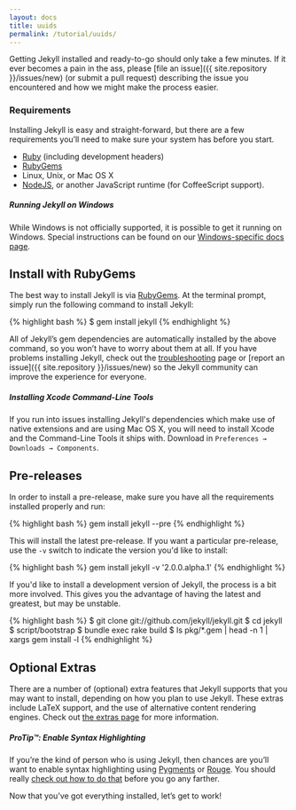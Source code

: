 ```yaml
---
layout: docs
title: uuids
permalink: /tutorial/uuids/
---
```


Getting Jekyll installed and ready-to-go should only take a few minutes. If it
ever becomes a pain in the ass, please [file an
issue]({{ site.repository }}/issues/new) (or submit a pull request)
describing the issue you encountered and how we might make the process easier.

### Requirements

Installing Jekyll is easy and straight-forward, but there are a few
requirements you’ll need to make sure your system has before you start.

- [Ruby](http://www.ruby-lang.org/en/downloads/) (including development
  headers)
- [RubyGems](http://rubygems.org/pages/download)
- Linux, Unix, or Mac OS X
- [NodeJS](http://nodejs.org), or another JavaScript runtime (for
  CoffeeScript support).

<div class="note info">
  <h5>Running Jekyll on Windows</h5>
  <p>
    While Windows is not officially supported, it is possible to get it running
    on Windows. Special instructions can be found on our
    <a href="../windows/#installation">Windows-specific docs page</a>.
  </p>
</div>

## Install with RubyGems

The best way to install Jekyll is via
[RubyGems](http://rubygems.org/pages/download). At the terminal prompt,
simply run the following command to install Jekyll:

{% highlight bash %}
$ gem install jekyll
{% endhighlight %}

All of Jekyll’s gem dependencies are automatically installed by the above
command, so you won’t have to worry about them at all. If you have problems
installing Jekyll, check out the [troubleshooting](../troubleshooting/) page or
[report an issue]({{ site.repository }}/issues/new) so the Jekyll
community can improve the experience for everyone.

<div class="note info">
  <h5>Installing Xcode Command-Line Tools</h5>
  <p>
    If you run into issues installing Jekyll's dependencies which make use of
    native extensions and are using Mac OS X, you will need to install Xcode
    and the Command-Line Tools it ships with. Download in
    <code>Preferences &#8594; Downloads &#8594; Components</code>.
  </p>
</div>

## Pre-releases

In order to install a pre-release, make sure you have all the requirements
installed properly and run:

{% highlight bash %}
gem install jekyll --pre
{% endhighlight %}

This will install the latest pre-release. If you want a particular pre-release,
use the `-v` switch to indicate the version you'd like to install:

{% highlight bash %}
gem install jekyll -v '2.0.0.alpha.1'
{% endhighlight %}

If you'd like to install a development version of Jekyll, the process is a bit
more involved. This gives you the advantage of having the latest and greatest,
but may be unstable.

{% highlight bash %}
$ git clone git://github.com/jekyll/jekyll.git
$ cd jekyll
$ script/bootstrap
$ bundle exec rake build
$ ls pkg/*.gem | head -n 1 | xargs gem install -l
{% endhighlight %}

## Optional Extras

There are a number of (optional) extra features that Jekyll supports that you
may want to install, depending on how you plan to use Jekyll. These extras
include LaTeX support, and the use of alternative content rendering engines.
Check out [the extras page](../extras/) for more information.

<div class="note">
  <h5>ProTip™: Enable Syntax Highlighting</h5>
  <p>
    If you’re the kind of person who is using Jekyll, then chances are you’ll
    want to enable syntax highlighting using <a href="http://pygments.org/">Pygments</a>
    or <a href="https://github.com/jayferd/rouge">Rouge</a>. You should really
    <a href="../templates/#code-snippet-highlighting">check out how to
    do that</a> before you go any farther.
  </p>
</div>

Now that you’ve got everything installed, let’s get to work!

